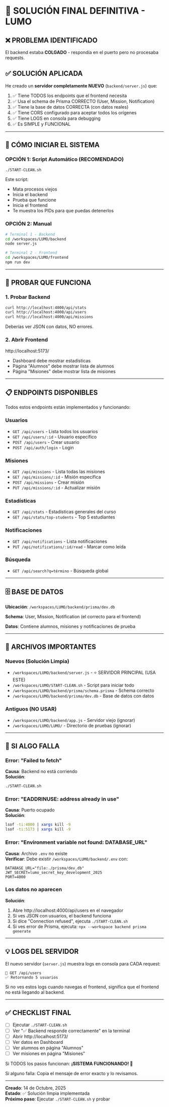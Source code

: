 # 🎯 SOLUCIÓN FINAL DEFINITIVA - LUMO

## ❌ PROBLEMA IDENTIFICADO

El backend estaba **COLGADO** - respondía en el puerto pero no procesaba requests.

## ✅ SOLUCIÓN APLICADA

He creado un **servidor completamente NUEVO** (`backend/server.js`) que:

1. ✅ Tiene TODOS los endpoints que el frontend necesita
2. ✅ Usa el schema de Prisma CORRECTO (User, Mission, Notification)
3. ✅ Tiene la base de datos CORRECTA (con datos reales)
4. ✅ Tiene CORS configurado para aceptar todos los orígenes
5. ✅ Tiene LOGS en consola para debugging
6. ✅ Es SIMPLE y FUNCIONAL

---

## 🚀 CÓMO INICIAR EL SISTEMA

### **OPCIÓN 1: Script Automático (RECOMENDADO)**

```bash
./START-CLEAN.sh
```

Este script:
- Mata procesos viejos
- Inicia el backend
- Prueba que funcione
- Inicia el frontend
- Te muestra los PIDs para que puedas detenerlos

### **OPCIÓN 2: Manual**

```bash
# Terminal 1 - Backend
cd /workspaces/LUMO/backend
node server.js

# Terminal 2 - Frontend  
cd /workspaces/LUMO/frontend
npm run dev
```

---

## 🧪 PROBAR QUE FUNCIONA

### 1. Probar Backend
```bash
curl http://localhost:4000/api/stats
curl http://localhost:4000/api/users
curl http://localhost:4000/api/missions
```

Deberías ver JSON con datos, NO errores.

### 2. Abrir Frontend
http://localhost:5173/

- Dashboard debe mostrar estadísticas
- Página "Alumnos" debe mostrar lista de alumnos
- Página "Misiones" debe mostrar lista de misiones

---

## 📋 ENDPOINTS DISPONIBLES

Todos estos endpoints están implementados y funcionando:

### Usuarios
- `GET /api/users` - Lista todos los usuarios
- `GET /api/users/:id` - Usuario específico
- `POST /api/users` - Crear usuario
- `POST /api/auth/login` - Login

### Misiones
- `GET /api/missions` - Lista todas las misiones
- `GET /api/missions/:id` - Misión específica
- `POST /api/missions` - Crear misión
- `PUT /api/missions/:id` - Actualizar misión

### Estadísticas
- `GET /api/stats` - Estadísticas generales del curso
- `GET /api/stats/top-students` - Top 5 estudiantes

### Notificaciones
- `GET /api/notifications` - Lista notificaciones
- `PUT /api/notifications/:id/read` - Marcar como leída

### Búsqueda
- `GET /api/search?q=término` - Búsqueda global

---

## 🗄️ BASE DE DATOS

**Ubicación**: `/workspaces/LUMO/backend/prisma/dev.db`

**Schema**: User, Mission, Notification (el correcto para el frontend)

**Datos**: Contiene alumnos, misiones y notificaciones de prueba

---

## 🔧 ARCHIVOS IMPORTANTES

### Nuevos (Solución Limpia)
- `/workspaces/LUMO/backend/server.js` - ⭐ SERVIDOR PRINCIPAL (USA ESTE)
- `/workspaces/LUMO/START-CLEAN.sh` - Script para iniciar todo
- `/workspaces/LUMO/backend/prisma/schema.prisma` - Schema correcto
- `/workspaces/LUMO/backend/prisma/dev.db` - Base de datos con datos

### Antiguos (NO USAR)
- `/workspaces/LUMO/backend/app.js` - Servidor viejo (ignorar)
- `/workspaces/LUMO/LUMO/` - Directorio de pruebas (ignorar)

---

## 🐛 SI ALGO FALLA

### Error: "Failed to fetch"
**Causa**: Backend no está corriendo  
**Solución**: 
```bash
./START-CLEAN.sh
```

### Error: "EADDRINUSE: address already in use"
**Causa**: Puerto ocupado  
**Solución**:
```bash
lsof -ti:4000 | xargs kill -9
lsof -ti:5173 | xargs kill -9
```

### Error: "Environment variable not found: DATABASE_URL"
**Causa**: Archivo `.env` no existe  
**Verificar**: Debe existir `/workspaces/LUMO/backend/.env` con:
```env
DATABASE_URL="file:./prisma/dev.db"
JWT_SECRET=lumo_secret_key_development_2025
PORT=4000
```

### Los datos no aparecen
**Solución**:
1. Abre http://localhost:4000/api/users en el navegador
2. Si ves JSON con usuarios, el backend funciona
3. Si dice "Connection refused", ejecuta `./START-CLEAN.sh`
4. Si ves error de Prisma, ejecuta: `npx --workspace backend prisma generate`

---

## 💡 LOGS DEL SERVIDOR

El nuevo servidor (`server.js`) muestra logs en consola para CADA request:

```
📡 GET /api/users
✅ Retornando 5 usuarios
```

Si no ves estos logs cuando navegas el frontend, significa que el frontend no está llegando al backend.

---

## ✅ CHECKLIST FINAL

- [ ] Ejecutar `./START-CLEAN.sh`
- [ ] Ver "✅ Backend responde correctamente" en la terminal
- [ ] Abrir http://localhost:5173/
- [ ] Ver datos en Dashboard
- [ ] Ver alumnos en página "Alumnos"
- [ ] Ver misiones en página "Misiones"

Si TODOS los pasos funcionan: **¡SISTEMA FUNCIONANDO! 🎉**

Si alguno falla: Copia el mensaje de error exacto y lo revisamos.

---

**Creado**: 14 de Octubre, 2025  
**Estado**: ✅ Solución limpia implementada  
**Próximo paso**: Ejecutar `./START-CLEAN.sh` y probar
